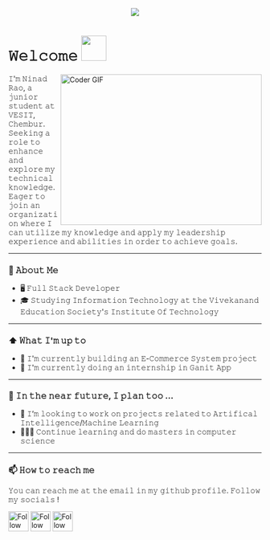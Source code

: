 <p align="center">
  <img src="https://readme-typing-svg.herokuapp.com?color=0FF710&size=26&center=true&vCenter=true&lines=%F0%9F%91%8B+Hi+there!+I'm+Ninad+Rao;%F0%9F%96%A5+Full+Stack+Web+Developer;%F0%9F%98%8A+Nice+to+meet+you+!">
</p>

# 𝚆𝚎𝚕𝚌𝚘𝚖𝚎 <img src="https://media.giphy.com/media/mGcNjsfWAjY5AEZNw6/giphy.gif" width="50">
<img align="right" src="https://media.giphy.com/media/SWoSkN6DxTszqIKEqv/giphy.gif" alt="Coder GIF" width="400" height="300">

𝙸'𝚖 𝙽𝚒𝚗𝚊𝚍 𝚁𝚊𝚘, 𝚊 𝚓𝚞𝚗𝚒𝚘𝚛 𝚜𝚝𝚞𝚍𝚎𝚗𝚝 𝚊𝚝 𝚅𝙴𝚂𝙸𝚃, 𝙲𝚑𝚎𝚖𝚋𝚞𝚛. 𝚂𝚎𝚎𝚔𝚒𝚗𝚐 𝚊 𝚛𝚘𝚕𝚎 𝚝𝚘 𝚎𝚗𝚑𝚊𝚗𝚌𝚎 𝚊𝚗𝚍 𝚎𝚡𝚙𝚕𝚘𝚛𝚎 𝚖𝚢 𝚝𝚎𝚌𝚑𝚗𝚒𝚌𝚊𝚕 𝚔𝚗𝚘𝚠𝚕𝚎𝚍𝚐𝚎. 𝙴𝚊𝚐𝚎𝚛 𝚝𝚘 𝚓𝚘𝚒𝚗 𝚊𝚗 𝚘𝚛𝚐𝚊𝚗𝚒𝚣𝚊𝚝𝚒𝚘𝚗 𝚠𝚑𝚎𝚛𝚎 𝙸 𝚌𝚊𝚗 𝚞𝚝𝚒𝚕𝚒𝚣𝚎 𝚖𝚢 𝚔𝚗𝚘𝚠𝚕𝚎𝚍𝚐𝚎 𝚊𝚗𝚍 𝚊𝚙𝚙𝚕𝚢 𝚖𝚢 𝚕𝚎𝚊𝚍𝚎𝚛𝚜𝚑𝚒𝚙 𝚎𝚡𝚙𝚎𝚛𝚒𝚎𝚗𝚌𝚎 𝚊𝚗𝚍 𝚊𝚋𝚒𝚕𝚒𝚝𝚒𝚎𝚜 𝚒𝚗 𝚘𝚛𝚍𝚎𝚛 𝚝𝚘 𝚊𝚌𝚑𝚒𝚎𝚟𝚎 𝚐𝚘𝚊𝚕𝚜.

<hr>

### :book: 𝙰𝚋𝚘𝚞𝚝 𝙼𝚎
- 🖥 𝙵𝚞𝚕𝚕 𝚂𝚝𝚊𝚌𝚔 𝙳𝚎𝚟𝚎𝚕𝚘𝚙𝚎𝚛
- 🎓 𝚂𝚝𝚞𝚍𝚢𝚒𝚗𝚐 𝙸𝚗𝚏𝚘𝚛𝚖𝚊𝚝𝚒𝚘𝚗 𝚃𝚎𝚌𝚑𝚗𝚘𝚕𝚘𝚐𝚢 𝚊𝚝 𝚝𝚑𝚎 𝚅𝚒𝚟𝚎𝚔𝚊𝚗𝚊𝚗𝚍 𝙴𝚍𝚞𝚌𝚊𝚝𝚒𝚘𝚗 𝚂𝚘𝚌𝚒𝚎𝚝𝚢'𝚜 𝙸𝚗𝚜𝚝𝚒𝚝𝚞𝚝𝚎 𝙾𝚏 𝚃𝚎𝚌𝚑𝚗𝚘𝚕𝚘𝚐𝚢

<hr>

### ⬆ 𝚆𝚑𝚊𝚝 𝙸'𝚖 𝚞𝚙 𝚝𝚘 
- 🔨 𝙸'𝚖 𝚌𝚞𝚛𝚛𝚎𝚗𝚝𝚕𝚢 𝚋𝚞𝚒𝚕𝚍𝚒𝚗𝚐 𝚊𝚗 𝙴-𝙲𝚘𝚖𝚖𝚎𝚛𝚌𝚎 𝚂𝚢𝚜𝚝𝚎𝚖 𝚙𝚛𝚘𝚓𝚎𝚌𝚝
- 🔭 𝙸'𝚖 𝚌𝚞𝚛𝚛𝚎𝚗𝚝𝚕𝚢 𝚍𝚘𝚒𝚗𝚐 𝚊𝚗 𝚒𝚗𝚝𝚎𝚛𝚗𝚜𝚑𝚒𝚙 𝚒𝚗 𝙶𝚊𝚗𝚒𝚝 𝙰𝚙𝚙

<hr>

### 🎯 𝙸𝚗 𝚝𝚑𝚎 𝚗𝚎𝚊𝚛 𝚏𝚞𝚝𝚞𝚛𝚎, 𝙸 𝚙𝚕𝚊𝚗 𝚝𝚘𝚘 ...
- 👯 𝙸’𝚖 𝚕𝚘𝚘𝚔𝚒𝚗𝚐 𝚝𝚘 𝚠𝚘𝚛𝚔 𝚘𝚗 𝚙𝚛𝚘𝚓𝚎𝚌𝚝𝚜 𝚛𝚎𝚕𝚊𝚝𝚎𝚍 𝚝𝚘 𝙰𝚛𝚝𝚒𝚏𝚒𝚌𝚊𝚕 𝙸𝚗𝚝𝚎𝚕𝚕𝚒𝚐𝚎𝚗𝚌𝚎/𝙼𝚊𝚌𝚑𝚒𝚗𝚎 𝙻𝚎𝚊𝚛𝚗𝚒𝚗𝚐
- 👨🏼‍💻 𝙲𝚘𝚗𝚝𝚒𝚗𝚞𝚎 𝚕𝚎𝚊𝚛𝚗𝚒𝚗𝚐 𝚊𝚗𝚍 𝚍𝚘 𝚖𝚊𝚜𝚝𝚎𝚛𝚜 𝚒𝚗 𝚌𝚘𝚖𝚙𝚞𝚝𝚎𝚛 𝚜𝚌𝚒𝚎𝚗𝚌𝚎

<hr>

### 📫 𝙷𝚘𝚠 𝚝𝚘 𝚛𝚎𝚊𝚌𝚑 𝚖𝚎
𝚈𝚘𝚞 𝚌𝚊𝚗 𝚛𝚎𝚊𝚌𝚑 𝚖𝚎 𝚊𝚝 𝚝𝚑𝚎 𝚎𝚖𝚊𝚒𝚕 𝚒𝚗 𝚖𝚢 𝚐𝚒𝚝𝚑𝚞𝚋 𝚙𝚛𝚘𝚏𝚒𝚕𝚎. 𝙵𝚘𝚕𝚕𝚘𝚠 𝚖𝚢 𝚜𝚘𝚌𝚒𝚊𝚕𝚜 !

[<img src="https://raw.githubusercontent.com/Raymo111/Raymo111/master/socials/linkedin.png" height="40em" align="center" alt="Follow Ninad Rao on LinkedIn" title="Follow Ninad Rao on LinkedIn"/>](https://www.linkedin.com/in/ninad-rao-04765b28/)
[<img src="https://raw.githubusercontent.com/Raymo111/Raymo111/master/socials/twitter.svg" height="40em" align="center" alt="Follow Ninad Rao on Twitter" title="Follow Ninad Rao on Twitter"/>](https://twitter.com/nindiya_0707)
[<img src="https://raw.githubusercontent.com/Raymo111/Raymo111/master/socials/instagram.svg" height="40em" align="center" alt="Follow Ninad Rao on Instagram" title="Follow Ninad Rao on Instagram"/>](https://www.instagram.com/ninadrao_0707/)
